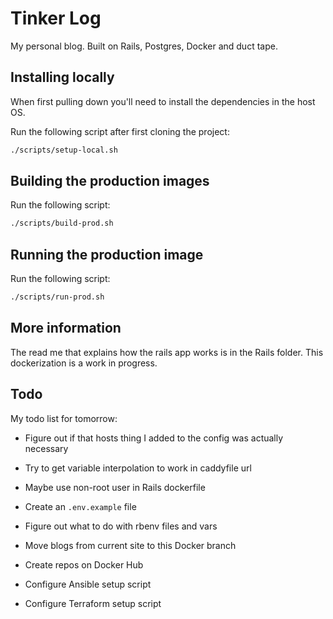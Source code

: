 # Tinker Log

My personal blog. Built on Rails, Postgres, Docker and duct tape.

## Installing locally

When first pulling down you'll need to install the dependencies in the host OS.

Run the following script after first cloning the project:

```sh
./scripts/setup-local.sh
```

## Building the production images

Run the following script:

```sh
./scripts/build-prod.sh
```

## Running the production image

Run the following script:

```sh
./scripts/run-prod.sh
```

## More information

The read me that explains how the rails app works is in the Rails folder. This dockerization is a work in progress.

## Todo

My todo list for tomorrow:

- Figure out if that hosts thing I added to the config was actually necessary
- Try to get variable interpolation to work in caddyfile url
- Maybe use non-root user in Rails dockerfile
- Create an `.env.example` file
- Figure out what to do with rbenv files and vars

- Move blogs from current site to this Docker branch

- Create repos on Docker Hub
- Configure Ansible setup script
- Configure Terraform setup script
